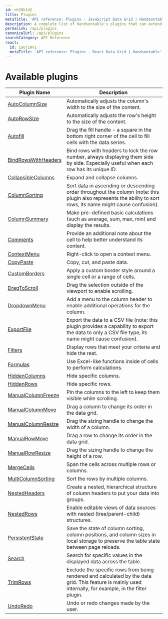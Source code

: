 ```yaml
---
id: nh39k1d2
title: Plugins
metaTitle: 'API reference: Plugins - JavaScript Data Grid | Handsontable'
description: A complete list of Handsontable's plugins that can extend your data grid's capabilities.
permalink: /api/plugins
canonicalUrl: /api/plugins
searchCategory: API Reference
react:
  id: iauj1mv1
  metaTitle: 'API reference: Plugins - React Data Grid | Handsontable'
---
```


# Available plugins

|Plugin Name  | Description |
|--|--|
|[AutoColumnSize](@/api/autoColumnSize.md) |Automatically adjusts the column's width to the size of the content.|
|[AutoRowSize](@/api/autoRowSize.md)| Automatically adjusts the row's height to the size of the content.|
|[Autofill](@/api/autofill.md)| Drag the fill handle - a square in the bottom right corner of the cell to fill cells with the data series.|
|[BindRowsWithHeaders](@/api/bindRowsWithHeaders.md)| Bind rows with headers to lock the row number, always displaying them side by side. Especially useful when each row has its unique ID.|
|[CollapsibleColumns](@/api/collapsibleColumns.md)| Expand and collapse columns.|
|[ColumnSorting](@/api/columnSorting.md)| Sort data in ascending or descending order throughout the column (note: this plugin also represents the ability to sort rows, its name might cause confusion).|
|[ColumnSummary](@/api/columnSummary.md) |Make pre-defined basic calculations (such as average, sum, max, min) and display the results.|
|[Comments](@/api/comments.md) | Provide an additional note about the cell to help better understand its content.|
|[ContextMenu](@/api/contextMenu.md) |Right-click to open a context menu.|
|[CopyPaste](@/api/copyPaste.md)| Copy, cut, and paste data.|
|[CustomBorders](@/api/customBorders.md) |Apply a custom border style around a single cell or a range of cells.|
|[DragToScroll](@/api/dragToScroll.md) |Drag the selection outside of the viewport to enable scrolling.|
|[DropdownMenu](@/api/dropdownMenu.md) |Add a menu to the column header to enable additional operations for the column.|
|[ExportFile](@/api/exportFile.md) |Export the data to a CSV file (note: this plugin provides a capability to export the data to only a CSV file type, its name might cause confusion).|
|[Filters](@/api/filters.md) |Display rows that meet your criteria and hide the rest.|
|[Formulas](@/api/formulas.md) | Use Excel-like functions inside of cells to perform calculations.|
|[HiddenColumns](@/api/hiddenColumns.md) |Hide specific columns.|
|[HiddenRows](@/api/hiddenRows.md) |Hide specific rows.|
|[ManualColumnFreeze](@/api/manualColumnFreeze.md) |Pin the columns to the left to keep them visible while scrolling.|
|[ManualColumnMove](@/api/manualColumnMove.md) |Drag a column to change its order in the data grid.|
|[ManualColumnResize](@/api/manualColumnResize.md) | Drag the sizing handle to change the width of a column.|
|[ManualRowMove](@/api/manualRowMove.md) |Drag a row to change its order in the data grid.|
|[ManualRowResize](@/api/manualRowResize.md) |Drag the sizing handle to change the height of a row.|
|[MergeCells](@/api/mergeCells.md) |Span the cells across multiple rows or columns.|
|[MultiColumnSorting](@/api/multiColumnSorting.md)| Sort the rows by multiple columns.|
|[NestedHeaders](@/api/nestedHeaders.md) |Create a nested, hierarchical structure of column headers to put your data into groups.|
|[NestedRows](@/api/nestedRows.md) |Enable editable views of data sources with nested (tree/parent-child) structures.|
|[PersistentState](@/api/persistentState.md)| Save the state of column sorting, column positions, and column sizes in local storage to preserve the table state between page reloads.|
|[Search](@/api/search.md) |Search for specific values in the displayed data across the table.|
|[TrimRows](@/api/trimRows.md) |Exclude the specific rows from being rendered and calculated by the data grid. This feature is mainly used internally, for example, in the filter plugin.|
|[UndoRedo](@/api/undoRedo.md)|Undo or redo changes made by the user.|

